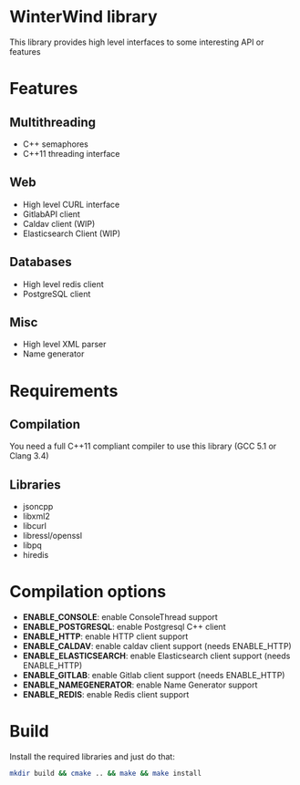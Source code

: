 # WinterWind library

This library provides high level interfaces to some interesting API or features

# Features
## Multithreading

* C++ semaphores
* C++11 threading interface

## Web

* High level CURL interface
* GitlabAPI client
* Caldav client (WIP)
* Elasticsearch Client (WIP)

## Databases

* High level redis client
* PostgreSQL client

## Misc

* High level XML parser
* Name generator

# Requirements

## Compilation

You need a full C++11 compliant compiler to use this library (GCC 5.1 or Clang 3.4)

## Libraries

* jsoncpp
* libxml2
* libcurl
* libressl/openssl
* libpq
* hiredis

# Compilation options

* __ENABLE_CONSOLE__: enable ConsoleThread support
* __ENABLE_POSTGRESQL__: enable Postgresql C++ client
* __ENABLE_HTTP__: enable HTTP client support
* __ENABLE_CALDAV__: enable caldav client support (needs ENABLE_HTTP)
* __ENABLE_ELASTICSEARCH__: enable Elasticsearch client support (needs ENABLE_HTTP)
* __ENABLE_GITLAB__: enable Gitlab client support (needs ENABLE_HTTP)
* __ENABLE_NAMEGENERATOR__: enable Name Generator support
* __ENABLE_REDIS__: enable Redis client support

# Build

Install the required libraries and just do that:

```bash
mkdir build && cmake .. && make && make install
```

